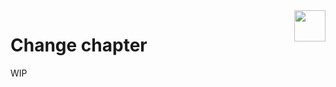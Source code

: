 <img align="right" height="50" src="https://raw.githubusercontent.com/startxfr/libre/dev/doc/assets/logo.svg?sanitize=true">

# Change chapter

WIP
